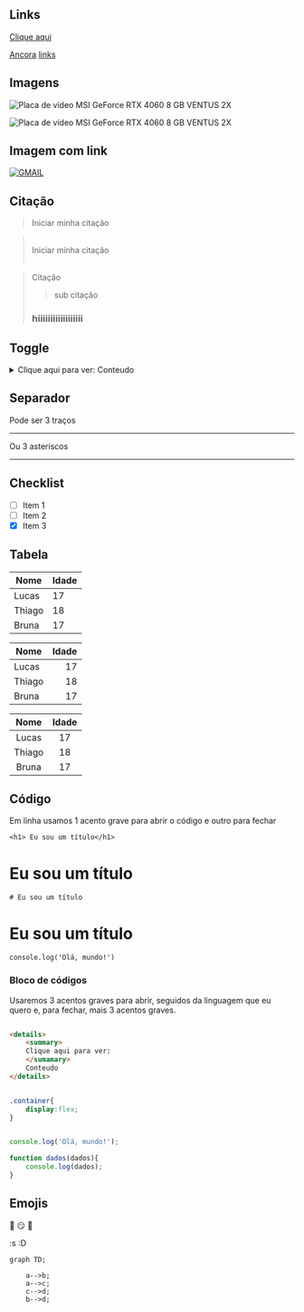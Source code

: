 ## Links

[ Clique aqui ](https://meupc.net/build/f3CT4D "PC")

[Ancora](#markdown)
[links](#links)

## Imagens

![Placa de vídeo MSI GeForce RTX 4060 8 GB VENTUS 2X](https://static.meupc.net/produto/placa-video-msi-geforce-rtx-4060-geforcertx40608gb-wcV52E-L.jpg)

![Placa de vídeo MSI GeForce RTX 4060 8 GB VENTUS 2X](https://static.meupc.net/produto/placa-video-msi-geforce-rtx-4060-geforcertx40608gb-wcV52E-Ll.jpg)

## Imagem com link

[![GMAIL](https://upload.wikimedia.org/wikipedia/commons/2/2e/Gmail_2020.png)](https://mail.google.com/mail/u/0/?tab=rm&ogbl#inbox)

## Citação
> Iniciar minha citação

> <br>
> Iniciar minha citação
> <br><br>

> Citação
>> sub citação
>### hiiiiiiiiiiiiiiiiii

## Toggle

<details>
    <summary>
    Clique aqui para ver:
    </sumamary>
    Conteudo
</details>

## Separador

Pode ser 3 traços

---

Ou 3 asteriscos

***

## Checklist

- [ ] Item 1
- [ ] Item 2
- [x] Item 3

## Tabela

| Nome | Idade |
| ---- | ---- |
| Lucas | 17 |
| Thiago | 18 |
| Bruna | 17 |

| Nome | Idade |
| ---- | ----: |
| Lucas | 17 |
| Thiago | 18 |
| Bruna | 17 |

| Nome | Idade |
| :----: | :----: |
| Lucas | 17 |
| Thiago | 18 |
| Bruna | 17 |

## Código

Em linha usamos 1 acento grave para abrir o código e outro para fechar

` <h1> Eu sou um título</h1> `

<h1> Eu sou um título</h1>

` # Eu sou um título `

# Eu sou um título

` console.log('Olá, mundo!') `

### Bloco de códigos
Usaremos 3 acentos graves para abrir, seguidos da linguagem que eu quero e, para fechar, mais 3 acentos graves.

``` html

<details>
    <summary>
    Clique aqui para ver:
    </sumamary>
    Conteudo
</details>

```

``` css

.container{
    display:flex;
}

```

``` javascript

console.log('Olá, mundo!');

function dados(dados){
    console.log(dados);
}

```

## Emojis

:rocket:
:smirk:
:elephant:

:s
:D


```mermaid
graph TD;

    a-->b;
    a-->c;
    c-->d;
    b-->d;

```

<!-- comentario -->
